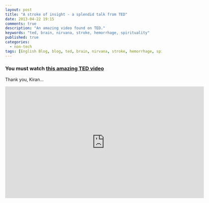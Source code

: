 ```yaml
---
layout: post
title: "A stroke of insight - a splendid talk from TED"
date: 2013-04-22 19:15
comments: true
description: "An amazing video found on TED."
keywords: "ted, brain, nirvana, stroke, hemorrhage, spirituality"
published: true
categories:
  - non-tech
tags: [English Blog, blog, ted, brain, nirvana, stroke, hemorrhage, spirituality]
---
```


### You must watch [this amazing TED video](http://www.ted.com/talks/jill_bolte_taylor_s_powerful_stroke_of_insight.html)

Thank you, Kiran...

<iframe src="https://embed.ted.com/talks/jill_bolte_taylor_s_powerful_stroke_of_insight.html" width="640" height="360" frameborder="0" scrolling="no" webkitAllowFullScreen mozallowfullscreen allowFullScreen></iframe>
